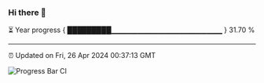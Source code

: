 ### Hi there 👋

⏳ Year progress { █████████▁▁▁▁▁▁▁▁▁▁▁▁▁▁▁▁▁▁▁▁▁ } 31.70 %

---

⏰ Updated on Fri, 26 Apr 2024 00:37:13 GMT

![Progress Bar CI](https://github.com/Shyam-Makwana/GitHub-Actions-Demo/workflows/Progress%20Bar%20CI/badge.svg)
